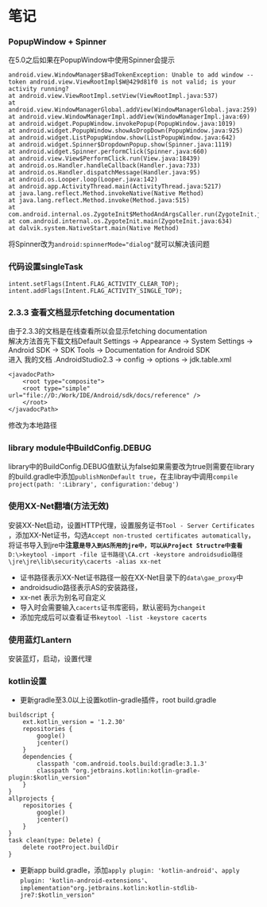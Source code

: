 # 笔记
### PopupWindow + Spinner
在5.0之后如果在PopupWindow中使用Spinner会提示
```
android.view.WindowManager$BadTokenException: Unable to add window -- token android.view.ViewRootImpl$W@429d81f0 is not valid; is your activity running?
at android.view.ViewRootImpl.setView(ViewRootImpl.java:537)
at android.view.WindowManagerGlobal.addView(WindowManagerGlobal.java:259)
at android.view.WindowManagerImpl.addView(WindowManagerImpl.java:69)
at android.widget.PopupWindow.invokePopup(PopupWindow.java:1019)
at android.widget.PopupWindow.showAsDropDown(PopupWindow.java:925)
at android.widget.ListPopupWindow.show(ListPopupWindow.java:642)
at android.widget.Spinner$DropdownPopup.show(Spinner.java:1119)
at android.widget.Spinner.performClick(Spinner.java:660)
at android.view.View$PerformClick.run(View.java:18439)
at android.os.Handler.handleCallback(Handler.java:733)
at android.os.Handler.dispatchMessage(Handler.java:95)
at android.os.Looper.loop(Looper.java:142)
at android.app.ActivityThread.main(ActivityThread.java:5217)
at java.lang.reflect.Method.invokeNative(Native Method)
at java.lang.reflect.Method.invoke(Method.java:515)
at com.android.internal.os.ZygoteInit$MethodAndArgsCaller.run(ZygoteInit.java:818)
at com.android.internal.os.ZygoteInit.main(ZygoteInit.java:634)
at dalvik.system.NativeStart.main(Native Method)
```
将Spinner改为`android:spinnerMode="dialog"`就可以解决该问题

### 代码设置singleTask 
```
intent.setFlags(Intent.FLAG_ACTIVITY_CLEAR_TOP);
intent.addFlags(Intent.FLAG_ACTIVITY_SINGLE_TOP);
```
### 2.3.3 查看文档显示fetching documentation
由于2.3.3的文档是在线查看所以会显示fetching documentation  
解决方法首先下载文档Default Settings → Appearance → System Settings → Android SDK → SDK Tools → Documentation for Android SDK  
进入 我的文档 .AndroidStudio2.3 → config → options → jdk.table.xml
```
<javadocPath>
    <root type="composite">
    <root type="simple" url="file://D:/Work/IDE/Android/sdk/docs/reference" />
    </root>
</javadocPath>
```
修改为本地路径

### library module中BuildConfig.DEBUG
library中的BuildConfig.DEBUG值默认为false如果需要改为true则需要在library的build.gradle中添加`publishNonDefault true`，在主libray中调用`compile project(path: ':Library', configuration:'debug')`

### 使用XX-Net翻墙(方法无效)
安装XX-Net启动，设置HTTP代理，设置服务证书`Tool - Server Certificates `，添加XX-Net证书，勾选`Accept non-trusted certificates automatically`，将证书导入到jre中**注意`是导入到AS所用的jre中，可以从Project Structre中查看`**  
`D:\>keytool -import -file 证书路径\CA.crt -keystore androidsudio路径\jre\jre\lib\security\cacerts -alias xx-net`
* 证书路径表示XX-Net证书路径一般在XX-Net目录下的`data\gae_proxy`中
* androidsudio路径表示AS的安装路径，
* xx-net 表示为别名可自定义
* 导入时会需要输入`cacerts`证书库密码，默认密码为`changeit`
* 添加完成后可以查看证书`keytool -list -keystore cacerts`
### 使用蓝灯Lantern
安装蓝灯，启动，设置代理
### kotlin设置
* 更新gradle至3.0以上设置kotlin-gradle插件，root build.gradle
```
buildscript {
    ext.kotlin_version = '1.2.30'
    repositories {
        google()
        jcenter()
    }
    dependencies {
        classpath 'com.android.tools.build:gradle:3.1.3'
        classpath "org.jetbrains.kotlin:kotlin-gradle-plugin:$kotlin_version"
    }
}
allprojects {
    repositories {
        google()
        jcenter()
    }
}
task clean(type: Delete) {
    delete rootProject.buildDir
}
```
* 更新app build.gradle，添加`apply plugin: 'kotlin-android'`、`apply plugin: 'kotlin-android-extensions'`、`  implementation"org.jetbrains.kotlin:kotlin-stdlib-jre7:$kotlin_version"`
